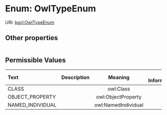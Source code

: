 
# Enum: OwlTypeEnum




URI: [kgcl:OwlTypeEnum](http://w3id.org/kgcl/OwlTypeEnum)


## Other properties

|  |  |  |
| --- | --- | --- |

## Permissible Values

| Text | Description | Meaning | Other Information |
| :--- | :---: | :---: | ---: |
| CLASS |  | owl:Class |  |
| OBJECT_PROPERTY |  | owl:ObjectProperty |  |
| NAMED_INDIVIDUAL |  | owl:NamedIndividual |  |

